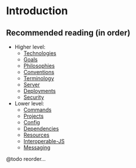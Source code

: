 # Introduction

## Recommended reading (in order)
- Higher level:
  - [Technologies](@todo)
  - [Goals](@todo)
  - [Philosophies](@todo)
  - [Conventions](@todo)
  - [Terminology](@todo)
  - [Server](@todo)
  - [Deployments](@todo)
  - [Security](@todo)
- Lower level:
  - [Commands](@todo)
  - [Projects](@todo)
  - [Config](@todo)
  - [Dependencies](@todo)
  - [Resources](@todo)
  - [Interoperable-JS](@todo)
  - [Messaging](@todo)

@todo reorder...
